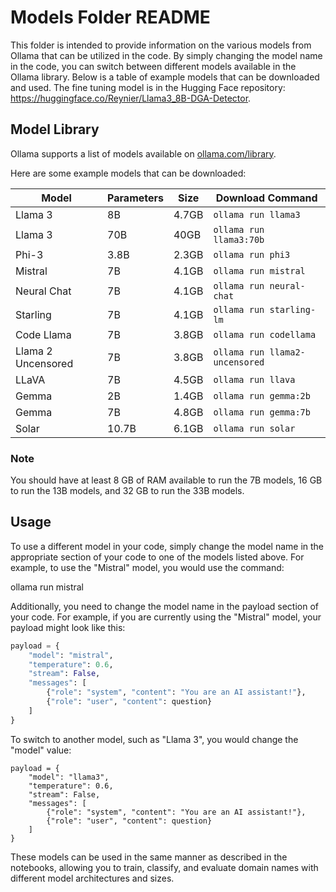 # Models Folder README

This folder is intended to provide information on the various models from Ollama that can be utilized in the code. By simply changing the model name in the code, you can switch between different models available in the Ollama library. Below is a table of example models that can be downloaded and used. The fine tuning model is in the Hugging Face repository: https://huggingface.co/Reynier/Llama3_8B-DGA-Detector.

## Model Library

Ollama supports a list of models available on [ollama.com/library](https://ollama.com/library).

Here are some example models that can be downloaded:

| Model                  | Parameters | Size  | Download Command                   |
|------------------------|------------|-------|------------------------------------|
| Llama 3                | 8B         | 4.7GB | `ollama run llama3`                |
| Llama 3                | 70B        | 40GB  | `ollama run llama3:70b`            |
| Phi-3                  | 3.8B       | 2.3GB | `ollama run phi3`                  |
| Mistral                | 7B         | 4.1GB | `ollama run mistral`               |
| Neural Chat            | 7B         | 4.1GB | `ollama run neural-chat`           |
| Starling               | 7B         | 4.1GB | `ollama run starling-lm`           |
| Code Llama             | 7B         | 3.8GB | `ollama run codellama`             |
| Llama 2 Uncensored     | 7B         | 3.8GB | `ollama run llama2-uncensored`     |
| LLaVA                  | 7B         | 4.5GB | `ollama run llava`                 |
| Gemma                  | 2B         | 1.4GB | `ollama run gemma:2b`              |
| Gemma                  | 7B         | 4.8GB | `ollama run gemma:7b`              |
| Solar                  | 10.7B      | 6.1GB | `ollama run solar`                 |

### Note
You should have at least 8 GB of RAM available to run the 7B models, 16 GB to run the 13B models, and 32 GB to run the 33B models.

## Usage

To use a different model in your code, simply change the model name in the appropriate section of your code to one of the models listed above. For example, to use the "Mistral" model, you would use the command:

ollama run mistral


Additionally, you need to change the model name in the payload section of your code. For example, if you are currently using the "Mistral" model, your payload might look like this:

```python
payload = {
    "model": "mistral",
    "temperature": 0.6,
    "stream": False,
    "messages": [
        {"role": "system", "content": "You are an AI assistant!"},
        {"role": "user", "content": question}
    ]
}
```
To switch to another model, such as "Llama 3", you would change the "model" value:
```
payload = {
    "model": "llama3",
    "temperature": 0.6,
    "stream": False,
    "messages": [
        {"role": "system", "content": "You are an AI assistant!"},
        {"role": "user", "content": question}
    ]
}
```
These models can be used in the same manner as described in the notebooks, allowing you to train, classify, and evaluate domain names with different model architectures and sizes.


